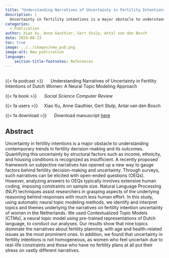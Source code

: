 ```yaml
---
title: "Understanding Narratives of Uncertainty in Fertility Intentions of Dutch Women: A Neural Topic Modeling Approach"
description: |
  Uncertainty in fertility intentions is a major obstacle to understanding contemporary trends in fertility decision-making and its outcomes. Quantifying this uncertainty by structural factors such as income, ethnicity, and housing conditions is recognized as insufficient. A recently proposed framework on subjective narratives has opened up a new way to gauge factors behind fertility decision-making and uncertainty. Through surveys, such narratives can be elicited with open-ended questions (OEQs). However, analyzing answers to OEQs typically involves extensive human coding, imposing constraints on sample size. Natural Language Processing (NLP) techniques assist researchers in grasping aspects of the underlying reasoning behind responses with much less human effort. In this study, using automatic neural topic modeling methods, we identify and interpret topics and themes underlying the narratives on fertility intention uncertainty of women in the Netherlands. We used Contextualized Topic Models (CTMs), a neural topic model using pre-trained representations of Dutch language, to conduct our analyses. Our results show that nine topics dominate the narratives about fertility planning, with age and health-related issues as the most prominent ones. In addition, we found that uncertainty in fertility intentions is not homogeneous, as women who feel uncertain due to real-life constraints and those who have no fertility plans at all put their stress on vastly different narratives.
categories:
  - Publication
author: Xiao Xu, Anne Gauthier, Gert Stulp, Antal van den Bosch
date: 2024-08-23
toc: true
image: ../../images/new_pub.png
image-alt: New publication
language: 
    section-title-footnotes: References
---
```



<br>
{{< fa podcast >}} &nbsp;&nbsp;&nbsp;&nbsp; Understanding Narratives of Uncertainty in Fertility Intentions of Dutch Women: A Neural Topic Modeling Approach

{{< fa book >}} &nbsp;&nbsp;&nbsp;&nbsp; *Social Science Computer Review*

{{< fa users >}} &nbsp;&nbsp;&nbsp; Xiao Xu, Anne Gauthier, Gert Stulp, Antal van den Bosch


{{< fa download >}} &nbsp;&nbsp;&nbsp;&nbsp; Download manuscript [here](https://journals.sagepub.com/doi/full/10.1177/08944393241269406)

## Abstract

Uncertainty in fertility intentions is a major obstacle to understanding contemporary trends in fertility decision-making and its outcomes. Quantifying this uncertainty by structural factors such as income, ethnicity, and housing conditions is recognized as insufficient. A recently proposed framework on subjective narratives has opened up a new way to gauge factors behind fertility decision-making and uncertainty. Through surveys, such narratives can be elicited with open-ended questions (OEQs). However, analyzing answers to OEQs typically involves extensive human coding, imposing constraints on sample size. Natural Language Processing (NLP) techniques assist researchers in grasping aspects of the underlying reasoning behind responses with much less human effort. In this study, using automatic neural topic modeling methods, we identify and interpret topics and themes underlying the narratives on fertility intention uncertainty of women in the Netherlands. We used Contextualized Topic Models (CTMs), a neural topic model using pre-trained representations of Dutch language, to conduct our analyses. Our results show that nine topics dominate the narratives about fertility planning, with age and health-related issues as the most prominent ones. In addition, we found that uncertainty in fertility intentions is not homogeneous, as women who feel uncertain due to real-life constraints and those who have no fertility plans at all put their stress on vastly different narratives.